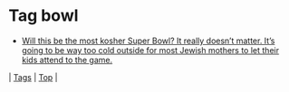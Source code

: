 <!--
title: Tag bowl
date: 2020-06-28T15:26:59.417Z
tags:
-->
# Tag bowl

 * [Will this be the most kosher Super Bowl? It really doesn’t matter. It’s going to be way too cold outside for most Jewish mothers to let their kids attend to the game.](75140450249.md)

| [Tags](tags.md) | [Top](index.md) |
